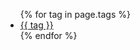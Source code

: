 <div class="meta_wrapper"><ul class="tag_list_in_post">{% for tag in page.tags %}<li class="inline tag_list_item"><a class="tag_list_link" href="/tag/{{ tag }}">{{ tag }}</a></li>{% endfor %}</ul></div>